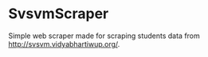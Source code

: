 # SvsvmScraper

Simple web scraper made for scraping students data from http://svsvm.vidyabhartiwup.org/.


